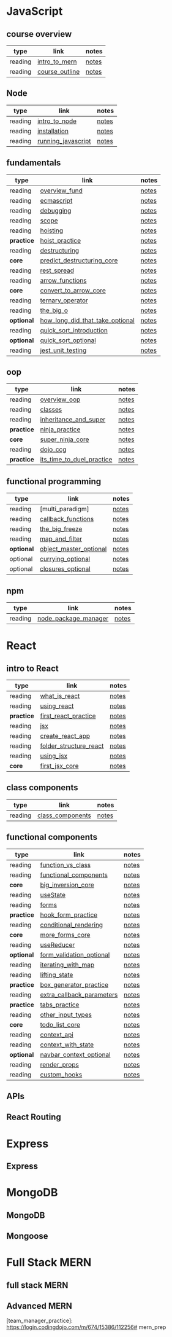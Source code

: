 
# JavaScript

## course overview
|type|link|notes|
|-------|----|-----|
|reading|[intro_to_mern]|[notes](./01javascript/01course_overview/intro_to_mern/README.md)|
|reading|[course_outline]|[notes](./01javascript/01course_overview/course_outline/README.md)|


## Node
|type|link|notes|
|-------|----|-----|
|reading|[intro_to_node]|[notes](./01javascript/02node/intro_to_node/README.md)|
|reading|[installation]|[notes](./01javascript/02node/installation/README.md)|
|reading|[running_javascript]|[notes](./01javascript/02node/running_javascript/README.md)|

## fundamentals
|type|link|notes|
|-------|----|-----|
|reading|[overview_fund]|[notes](./01javascript/03fundamentals/overview_fund/README.md)|
|reading|[ecmascript]|[notes](./01javascript/03fundamentals/ecmascript/README.md)|
|reading|[debugging]|[notes](./01javascript/03fundamentals/debugging/README.md)|
|reading|[scope]|[notes](./01javascript/03fundamentals/scope/README.md)|
|reading|[hoisting]|[notes](./01javascript/03fundamentals/hoisting/README.md)|
|**practice**|[hoist_practice]|[notes](./01javascript/03fundamentals/hoist_practice/README.md)|
|reading|[destructuring]|[notes](./01javascript/03fundamentals/destructuring/README.md)|
|**core**|[predict_destructuring_core]|[notes](./01javascript/03fundamentals/predict_destructuring_core/README.md)|
|reading|[rest_spread]|[notes](./01javascript/03fundamentals/rest_spread/README.md)|
|reading|[arrow_functions]|[notes](./01javascript/03fundamentals/arrow_functions/README.md)|
|**core**|[convert_to_arrow_core]|[notes](./01javascript/03fundamentals/convert_to_arrow_core/README.md)|
|reading|[ternary_operator]|[notes](./01javascript/03fundamentals/ternary_operator/README.md)|
|reading|[the_big_o]|[notes](./01javascript/03fundamentals/the_big_o/README.md)|
|**optional**|[how_long_did_that_take_optional]|[notes](./01javascript/03fundamentals/how_long_did_that_take_optional/README.md)|
|reading|[quick_sort_introduction]|[notes](./01javascript/03fundamentals/quick_sort_introduction/README.md)|
|**optional**|[quick_sort_optional]|[notes](./01javascript/03fundamentals/quick_sort_optional/README.md)|
|reading|[jest_unit_testing]|[notes](./01javascript/03fundamentals/jest_unit_testing/README.md)|

## oop
|type|link|notes|
|-------|----|-----|
|reading|[overview_oop]|[notes](./01javascript/04oop/overview_oop/README.md)|
|reading|[classes]|[notes](./01javascript/04oop/classes/README.md)|
|reading|[inheritance_and_super]|[notes](./01javascript/04oop/inheritance_and_super/README.md)|
|**practice**|[ninja_practice]|[notes](./01javascript/04oop/ninja_practice/README.md)|
|**core**|[super_ninja_core]|[notes](./01javascript/04oop/super_ninja_core/README.md)|
|reading|[dojo_ccg]|[notes](./01javascript/04oop/dojo_ccg/README.md)|
|**practice**|[its_time_to_duel_practice]|[notes](./01javascript/04oop/its_time_to_duel_practice/README.md)|

## functional programming
|type|link|notes|
|-------|----|-----|
|reading|[multi_paradigm]|[notes](./01javascript/05functional_programming/multi_paradigm/README.md)|
|reading|[callback_functions]|[notes](./01javascript/05functional_programming/callback_functions/README.md)|
|reading|[the_big_freeze]|[notes](./01javascript/05functional_programming/the_big_freeze/README.md)|
|reading|[map_and_filter]|[notes](./01javascript/05functional_programming/map_and_filter/README.md)|
|**optional**|[object_master_optional]|[notes](./01javascript/05functional_programming/object_master_optional/README.md)|
|optional|[currying_optional]|[notes](./01javascript/05functional_programming/currying_optional/README.md)|
|optional|[closures_optional]|[notes](./01javascript/05functional_programming/closures_optional/README.md)|

## npm 
|type|link|notes|
|-------|----|-----|
|reading|[node_package_manager]|[notes](./01javascript/06npm/node_package_manager/README.md)|

# React

## intro to React
|type|link|notes|
|-------|----|-----|
|reading|[what_is_react]|[notes](./02react/01intro_to_react/what_is_react/REA0DME.md)|
|reading|[using_react]|[notes](./02react/01intro_to_react/using_react/REA0DME.md)|
|**practice**|[first_react_practice]|[notes](./02react/01intro_to_react/first_react_practice/REA0DME.md)|
|reading|[jsx]|[notes](./02react/01intro_to_react/jsx/REA0DME.md)|
|reading|[create_react_app]|[notes](./02react/01intro_to_react/create_react_app/REA0DME.md)|
|reading|[folder_structure_react]|[notes](./02react/01intro_to_react/folder_structure_react/REA0DME.md)|
|reading|[using_jsx]|[notes](./02react/01intro_to_react/using_jsx/REA0DME.md)|
|**core**|[first_jsx_core]|[notes](./02react/01intro_to_react/first_jsx_core/REA0DME.md)|

## class components
|type|link|notes|
|-------|----|-----|
|reading|[class_components]|[notes](./02react/02class_components/class_components/REA0DME.md)|

## functional components
|type|link|notes|
|-------|----|-----|
|reading|[function_vs_class]|[notes](./02react/03functional_components/function_vs_class/REA0DME.md)|
|reading|[functional_components]|[notes](./02react/03functional_components/functional_components/REA0DME.md)|
|**core**|[big_inversion_core]|[notes](./02react/03functional_components/big_inversion_core/REA0DME.md)|
|reading|[useState]|[notes](./02react/03functional_components/useState/REA0DME.md)|
|reading|[forms]|[notes](./02react/03functional_components/forms/REA0DME.md)|
|**practice**|[hook_form_practice]|[notes](./02react/03functional_components/hook_form_practice/REA0DME.md)|
|reading|[conditional_rendering]|[notes](./02react/03functional_components/conditional_rendering/REA0DME.md)|
|**core**|[more_forms_core]|[notes](./02react/03functional_components/more_forms_core/REA0DME.md)|
|reading|[useReducer]|[notes](./02react/03functional_components/useReducer/REA0DME.md)|
|**optional**|[form_validation_optional]|[notes](./02react/03functional_components/form_validation_optional/REA0DME.md)|
|reading|[iterating_with_map]|[notes](./02react/03functional_components/iterating_with_map/REA0DME.md)|
|reading|[lifting_state]|[notes](./02react/03functional_components/lifting_state/REA0DME.md)|
|**practice**|[box_generator_practice]|[notes](./02react/03functional_components/box_generator_practice/REA0DME.md)|
|reading|[extra_callback_parameters]|[notes](./02react/03functional_components/extra_callback_parameters/REA0DME.md)|
|**practice**|[tabs_practice]|[notes](./02react/03functional_components/tabs_practice/REA0DME.md)|
|reading|[other_input_types]|[notes](./02react/03functional_components/other_input_types/REA0DME.md)|
|**core**|[todo_list_core]|[notes](./02react/03functional_components/todo_list_core/REA0DME.md)|
|reading|[context_api]|[notes](./02react/03functional_components/context_api/REA0DME.md)|
|reading|[context_with_state]|[notes](./02react/03functional_components/context_with_state/REA0DME.md)|
|**optional**|[navbar_context_optional]|[notes](./02react/03functional_components/navbar_context_optional/REA0DME.md)|
|reading|[render_props]|[notes](./02react/03functional_components/render_props/REA0DME.md)|
|reading|[custom_hooks]|[notes](./02react/03functional_components/custom_hooks/REA0DME.md)|

## APIs

## React Routing

# Express

## Express

# MongoDB

## MongoDB

## Mongoose

# Full Stack MERN

## full stack MERN

## Advanced MERN


[intro_to_mern]: https://login.codingdojo.com/m/674/15366/112023
[course_outline]: https://login.codingdojo.com/m/674/15366/112024

[intro_to_node]: https://login.codingdojo.com/m/674/15367/112025
[installation]: https://login.codingdojo.com/m/674/15367/112026
[running_javascript]: https://login.codingdojo.com/m/674/15367/112027

[overview_fund]: https://login.codingdojo.com/m/674/15368/112029
[ecmascript]: https://login.codingdojo.com/m/674/15368/112030
[debugging]: https://login.codingdojo.com/m/674/15368/112031
[scope]: https://login.codingdojo.com/m/674/15368/112032
[hoisting]: https://login.codingdojo.com/m/674/15368/112033
[hoist_practice]: https://login.codingdojo.com/m/674/15368/112035
[destructuring]: https://login.codingdojo.com/m/674/15368/112036
[predict_destructuring_core]: https://login.codingdojo.com/m/674/15368/112037
[rest_spread]: https://login.codingdojo.com/m/674/15368/112038
[arrow_functions]: https://login.codingdojo.com/m/674/15368/112039
[convert_to_arrow_core]: https://login.codingdojo.com/m/674/15368/112040
[ternary_operator]: https://login.codingdojo.com/m/674/15368/112041
[the_big_o]: https://login.codingdojo.com/m/674/15368/112042
[how_long_did_that_take_optional]: https://login.codingdojo.com/m/674/15368/112043
[quick_sort_introduction]: https://login.codingdojo.com/m/674/15368/112044
[quick_sort_optional]: https://login.codingdojo.com/m/674/15368/112045
[jest_unit_testing]: https://login.codingdojo.com/m/674/15368/112046

[overview_oop]: https://login.codingdojo.com/m/674/15369/112048
[classes]: https://login.codingdojo.com/m/674/15369/112049
[inheritance_and_super]: https://login.codingdojo.com/m/674/15369/112050
[ninja_practice]: https://login.codingdojo.com/m/674/15369/112051
[super_ninja_core]: https://login.codingdojo.com/m/674/15369/112052
[dojo_ccg]: https://login.codingdojo.com/m/674/15369/112053
[its_time_to_duel_practice]: https://login.codingdojo.com/m/674/15369/112054

[multi_paragigm]: https://login.codingdojo.com/m/674/15370/112055
[callback_functions]: https://login.codingdojo.com/m/674/15370/112057
[the_big_freeze]: https://login.codingdojo.com/m/674/15370/112058
[map_and_filter]: https://login.codingdojo.com/m/674/15370/112059
[object_master_optional]: https://login.codingdojo.com/m/674/15370/112060
[currying_optional]: https://login.codingdojo.com/m/674/15370/112061
[closures_optional]: https://login.codingdojo.com/m/674/15370/112062

[node_package_manager]: https://login.codingdojo.com/m/674/15371/112063

[what_is_react]: https://login.codingdojo.com/m/674/15377/112139
[using_react]: https://login.codingdojo.com/m/674/15377/112140
[first_react_practice]: https://login.codingdojo.com/m/674/15377/112141
[jsx]: https://login.codingdojo.com/m/674/15377/112142
[create_react_app]: https://login.codingdojo.com/m/674/15377/112143
[folder_structure_react]: https://login.codingdojo.com/m/674/15377/112144
[using_jsx]: https://login.codingdojo.com/m/674/15377/112145
[first_jsx_core]: https://login.codingdojo.com/m/674/15377/112146

[class_components]: https://login.codingdojo.com/m/674/15378/112148
[props]: https://login.codingdojo.com/m/674/15378/112149
[prop_it_up]: https://login.codingdojo.com/m/674/15378/112151
[children]: https://login.codingdojo.com/m/674/15378/112152
[synthetic_events]: https://login.codingdojo.com/m/674/15378/112153
[state]: https://login.codingdojo.com/m/674/15378/112154

[function_vs_class]: https://login.codingdojo.com/m/674/15379/112164
[functional_components]: https://login.codingdojo.com/m/674/15379/112165
[big_inversion_core]: https://login.codingdojo.com/m/674/15379/112166
[useState]: https://login.codingdojo.com/m/674/15379/112167
[forms]: https://login.codingdojo.com/m/674/15379/112168
[hook_form_practice]: https://login.codingdojo.com/m/674/15379/112171
[conditional_rendering]: https://login.codingdojo.com/m/674/15379/112172
[more_forms_core]: https://login.codingdojo.com/m/674/15379/112173
[useReducer]: https://login.codingdojo.com/m/674/15379/112174
[form_validation_optional]: https://login.codingdojo.com/m/674/15379/112175
[iterating_with_map]: https://login.codingdojo.com/m/674/15379/112178
[lifting_state]: https://login.codingdojo.com/m/674/15379/112179
[box_generator_practice]: https://login.codingdojo.com/m/674/15379/112180
[extra_callback_parameters]: https://login.codingdojo.com/m/674/15379/112181
[tabs_practice]: https://login.codingdojo.com/m/674/15379/112183
[other_input_types]: https://login.codingdojo.com/m/674/15379/112184
[todo_list_core]: https://login.codingdojo.com/m/674/15379/112185
[context_api]: https://login.codingdojo.com/m/674/15379/112186
[context_with_state]: https://login.codingdojo.com/m/674/15379/112187
[navbar_context_optional]: https://login.codingdojo.com/m/674/15379/112188
[render_props]: https://login.codingdojo.com/m/674/15379/112189
[custom_hooks]: https://login.codingdojo.com/m/674/15379/112190

[about_promises]: https://login.codingdojo.com/m/674/15380/112192
[coin_flipping_optional]: https://login.codingdojo.com/m/674/15380/112193
[intro_to_rest_apis]: https://login.codingdojo.com/m/674/15380/112194
[consuming_apis]: https://login.codingdojo.com/m/674/15380/112195
[pokemon_api_practice]: https://login.codingdojo.com/m/674/15380/112196
[axios]: https://login.codingdojo.com/m/674/15380/112197
[axios_pokemon_api_core]: https://login.codingdojo.com/m/674/15380/112198
[useEffect]: https://login.codingdojo.com/m/674/15380/112199

[what_is_routing]: https://login.codingdojo.com/m/674/15381/112201
[react_router]: https://login.codingdojo.com/m/674/15381/112202
[useParams]: https://login.codingdojo.com/m/674/15381/112203
[useNavigate]: https://login.codingdojo.com/m/674/15381/112204
[routing_practice_practice]: https://login.codingdojo.com/m/674/15381/112205
[luke_apiwalker_core]: https://login.codingdojo.com/m/674/15381/112206

[what_is_an_api]: https://login.codingdojo.com/m/674/15382/112213
[postman]: https://login.codingdojo.com/m/674/15382/112214
[postman_pokemon]: https://login.codingdojo.com/m/674/15382/112215
[http_verbs]: https://login.codingdojo.com/m/674/15382/112216
[express_nodemon]: https://login.codingdojo.com/m/674/15382/112217
[routing]: https://login.codingdojo.com/m/674/15382/112218
[faker_api]: https://login.codingdojo.com/m/674/15382/112219
[folder_structure_express]: https://login.codingdojo.com/m/674/15382/112220

[overview_mongo]: https://login.codingdojo.com/m/674/15383/112222
[mongodb_atlas_setup]: https://login.codingdojo.com/m/674/15383/112223
[installing_locally_optional]: https://login.codingdojo.com/m/674/15383/112224
[basics]: https://login.codingdojo.com/m/674/15383/112225
[commands]: https://login.codingdojo.com/m/674/15383/112227
[operators]: https://login.codingdojo.com/m/674/15383/112228
[using_mongodb_practice]: https://login.codingdojo.com/m/674/15383/112230

[express_mongoose]: https://login.codingdojo.com/m/674/15384/112231
[mongoose_commands]: https://login.codingdojo.com/m/674/15384/112232
[validations]: https://login.codingdojo.com/m/674/15384/112233
[jokes_api_core]: https://login.codingdojo.com/m/674/15384/112235
[nested_documents]: https://login.codingdojo.com/m/674/15384/112236

[introduction]: https://login.codingdojo.com/m/674/15385/112237
[setting_up_mern]: https://login.codingdojo.com/m/674/15385/112238
[hello_world]: https://login.codingdojo.com/m/674/15385/112239
[create_part_one]: https://login.codingdojo.com/m/674/15385/112240
[create_part_two]: https://login.codingdojo.com/m/674/15385/112241
[product_manager_part_one_practice]: https://login.codingdojo.com/m/674/15385/112242
[list_and_detail]: https://login.codingdojo.com/m/674/15385/112243
[product_manager_part_two_core]: https://login.codingdojo.com/m/674/15385/112244
[looking_ahead]: https://login.codingdojo.com/m/674/15385/112245

[overview_advanced_mern]: https://login.codingdojo.com/m/674/15386/112248
[reusing_components]: https://login.codingdojo.com/m/674/15386/112249
[reusing_components_part_two]: https://login.codingdojo.com/m/674/15386/112250
[presentational_vs_container]: https://login.codingdojo.com/m/674/15386/112251
[refactor_reuse_recycle_optional]: https://login.codingdojo.com/m/674/15386/112252
[material_ui]: https://login.codingdojo.com/m/674/15386/112253
[validations_mern]: https://login.codingdojo.com/m/674/15386/112254
[authors_core]: https://login.codingdojo.com/m/674/15386/112255
[team_manager_practice]: https://login.codingdojo.com/m/674/15386/112256# mern_prep
